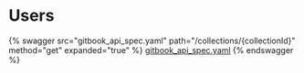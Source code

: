 # Users

{% swagger src="gitbook_api_spec.yaml" path="/collections/{collectionId}" method="get" expanded="true" %} 
    [gitbook_api_spec.yaml](gitbook_api_spec.yaml)
{% endswagger %}

